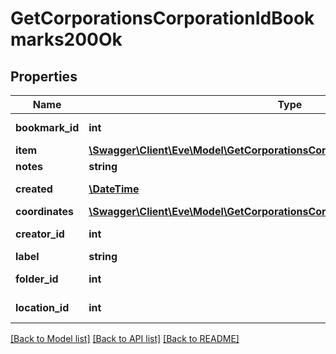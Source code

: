 # GetCorporationsCorporationIdBookmarks200Ok

## Properties
Name | Type | Description | Notes
------------ | ------------- | ------------- | -------------
**bookmark_id** | **int** | bookmark_id integer | 
**item** | [**\Swagger\Client\Eve\Model\GetCorporationsCorporationIdBookmarksItem**](GetCorporationsCorporationIdBookmarksItem.md) |  | [optional] 
**notes** | **string** | notes string | 
**created** | [**\DateTime**](\DateTime.md) | created string | 
**coordinates** | [**\Swagger\Client\Eve\Model\GetCorporationsCorporationIdBookmarksCoordinates**](GetCorporationsCorporationIdBookmarksCoordinates.md) |  | [optional] 
**creator_id** | **int** | creator_id integer | 
**label** | **string** | label string | 
**folder_id** | **int** | folder_id integer | [optional] 
**location_id** | **int** | location_id integer | 

[[Back to Model list]](../README.md#documentation-for-models) [[Back to API list]](../README.md#documentation-for-api-endpoints) [[Back to README]](../README.md)


